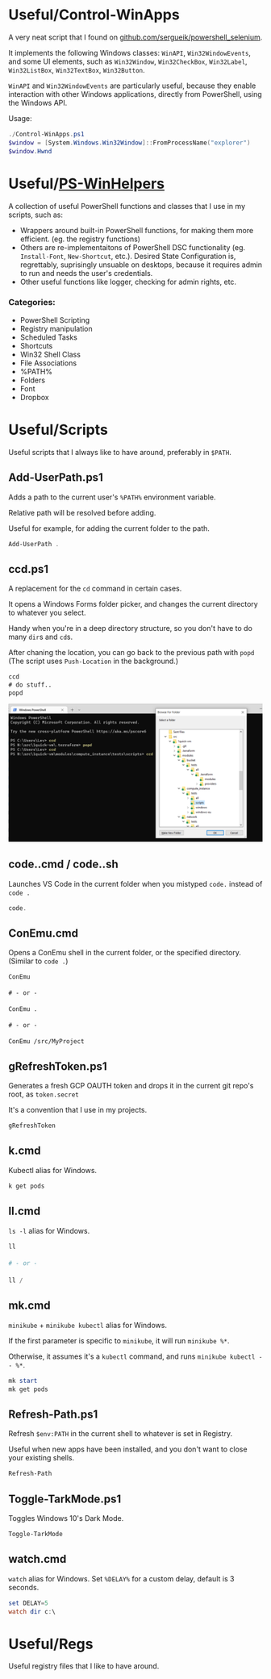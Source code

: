 # Useful/Control-WinApps

A very neat script that I found on [github.com/sergueik/powershell_selenium](https://github.com/sergueik/powershell_selenium/blob/master/powershell/button_selenium.ps1).

It implements the following Windows classes: `WinAPI`, `Win32WindowEvents`, and some UI elements, such as `Win32Window`, `Win32CheckBox`, `Win32Label`, `Win32ListBox`, `Win32TextBox`, `Win32Button`.

`WinAPI` and `Win32WindowEvents` are particularly useful, because they enable interaction with other Windows applications, directly from PowerShell, using the Windows API.

Usage:

```powershell
./Control-WinApps.ps1
$window = [System.Windows.Win32Window]::FromProcessName("explorer")
$window.Hwnd
```

# Useful/[PS-WinHelpers](ps-winhelpers/_PS-WinHelpers.ps1)

A collection of useful PowerShell functions and classes that I use in my scripts, such as:
* Wrappers around built-in PowerShell functions, for making them more efficient. (eg. the registry functions)
* Others are re-implementaitons of PowerShell DSC functionality (eg. `Install-Font`, `New-Shortcut`, etc.). Desired State Configuration is, regrettably, suprisingly unsuable on desktops, because it requires admin to run and needs the user's credentials.
* Other useful functions like logger, checking for admin rights, etc.

### Categories:
* PowerShell Scripting
* Registry manipulation
* Scheduled Tasks
* Shortcuts
* Win32 Shell Class
* File Associations
* %PATH%
* Folders
* Font
* Dropbox
  
# Useful/Scripts
Useful scripts that I always like to have around, preferably in `$PATH`.

## Add-UserPath.ps1

Adds a path to the current user's `%PATH%` environment variable.

Relative path will be resolved before adding.

Useful for example, for adding the current folder to the path.

```powershell
Add-UserPath .
```

## ccd.ps1

A replacement for the `cd` command in certain cases.

It opens a Windows Forms folder picker, and changes the current directory to whatever you select.

Handy when you're in a deep directory structure, so you don't have to do many `dir`s and `cd`s.

After chaning the location, you can go back to the previous path with `popd` (The script uses `Push-Location` in the background.)

```
ccd
# do stuff..
popd
```

![ccd.ps1](res/ccd.png)


## code..cmd / code..sh

Launches VS Code in the current folder when you mistyped `code.` instead of `code .`

```powershell
code.
```

## ConEmu.cmd

Opens a ConEmu shell in the current folder, or the specified directory. (Similar to `code .`)

```
ConEmu

# - or -

ConEmu .

# - or -

ConEmu /src/MyProject
```

## gRefreshToken.ps1

Generates a fresh GCP OAUTH token and drops it in the current git repo's root, as `token.secret`

It's a convention that I use in my projects.

```powershell
gRefreshToken
```

## k.cmd

Kubectl alias for Windows.

```powershell
k get pods
```

## ll.cmd

`ls -l` alias for Windows.

```powershell
ll

# - or -

ll /
```

## mk.cmd

`minikube` + `minikube kubectl` alias for Windows.

If the first parameter is specific to `minikube`, it will run `minikube %*`.

Otherwise, it assumes it's a `kubectl` command, and runs `minikube kubectl -- %*`.

```powershell
mk start
mk get pods
```

## Refresh-Path.ps1

Refresh `$env:PATH` in the current shell to whatever is set in Registry.

Useful when new apps have been installed, and you don't want to close your existing shells.

```powershell
Refresh-Path
```

## Toggle-TarkMode.ps1

Toggles Windows 10's Dark Mode.

```powershell
Toggle-TarkMode
```

## watch.cmd

`watch` alias for Windows.
Set `%DELAY%` for a custom delay, default is 3 seconds.

```powershell
set DELAY=5
watch dir c:\
```


# Useful/Regs

Useful registry files that I like to have around.
